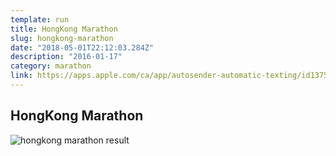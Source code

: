 ```yaml
---
template: run
title: HongKong Marathon
slug: hongkong-marathon
date: "2018-05-01T22:12:03.284Z"
description: "2016-01-17"
category: marathon
link: https://apps.apple.com/ca/app/autosender-automatic-texting/id1375015129
---
```


## HongKong Marathon

![hongkong marathon result](https://lh3.googleusercontent.com/pw/ACtC-3fViej693KrxCa90BEzviMxtJaAzCiziL9u5de0wfMZi3L6pdbMS4F5ICCSngneIsfGChq7C5BY9R7nzh1w6s9EdoU5x5p878TA3R370JYH3RldMe7eKFF4UPGWBFgY3WmJt4_GUvWmoukKWZC8pxHZPw=w1125-h1744-no?authuser=0)
